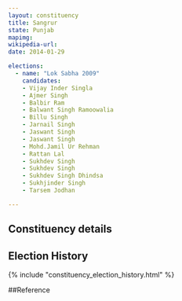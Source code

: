 ```yaml
---
layout: constituency
title: Sangrur
state: Punjab
mapimg: 
wikipedia-url: 
date: 2014-01-29

elections: 
  - name: "Lok Sabha 2009"
    candidates: 
    - Vijay Inder Singla 
    - Ajmer Singh 
    - Balbir Ram 
    - Balwant Singh Ramoowalia 
    - Billu Singh 
    - Jarnail Singh 
    - Jaswant Singh 
    - Jaswant Singh 
    - Mohd.Jamil Ur Rehman 
    - Rattan Lal 
    - Sukhdev Singh 
    - Sukhdev Singh 
    - Sukhdev Singh Dhindsa 
    - Sukhjinder Singh 
    - Tarsem Jodhan 

---
```

## Constituency details


## Election History
{% include "constituency_election_history.html" %}

##Reference
